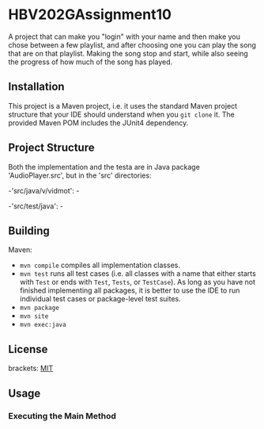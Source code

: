 # HBV202GAssignment10
A project that can make you "login" with your name and then make you chose between a few playlist, and after choosing one you can play the song that 
are on that playlist. Making the song stop and start, while also seeing the progress of how much of the song has played.

## Installation

This project is a Maven project, i.e. it uses the standard Maven project structure that your IDE should understand
when you `git clone` it. The provided Maven POM includes the JUnit4 dependency.

## Project Structure

Both the implementation and the testa are in Java package 'AudioPlayer.src', but in the 'src' directories:

-'src/java/v/vidmot':
    -


-'src/test/java':
    -

## Building

Maven:

- `mvn compile` compiles all implementation classes.
- `mvn test` runs all test cases (i.e. all classes with a name that either starts with `Test` or ends with `Test`,
  `Tests`, or `TestCase`). As long as you have not finished implementing all packages, it is better to use the IDE to
  run individual test cases or package-level test suites.
- `mvn package`
- `mvn site`
- `mvn exec:java`


## License
brackets: [MIT](https://spdx.org/licenses/MIT.html)

## Usage

### Executing the Main Method